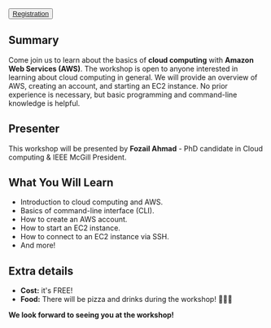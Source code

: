 <button>
  <a href="https://events.vtools.ieee.org/m/414532" target="_blank">
    Registration
  </a>
</button>

## Summary
Come join us to learn about the basics of **cloud computing** with **Amazon Web Services (AWS)**. The workshop is open to anyone interested in learning about cloud computing in general. We will provide an overview of AWS, creating an account, and starting an EC2 instance. No prior experience is necessary, but basic programming and command-line knowledge is helpful.

## Presenter
This workshop will be presented by **Fozail Ahmad** - PhD candidate in Cloud computing & IEEE McGill President.

## What You Will Learn
- Introduction to cloud computing and AWS.
- Basics of command-line interface (CLI).
- How to create an AWS account.
- How to start an EC2 instance.
- How to connect to an EC2 instance via SSH.
- And more!

## Extra details
- **Cost:** it's FREE!
- **Food:** There will be pizza and drinks during the workshop! 🍕🍕🍕

**We look forward to seeing you at the workshop!**
